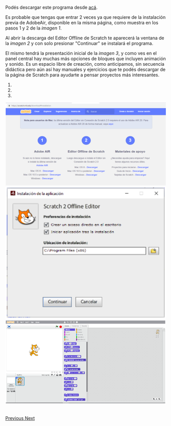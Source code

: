 Podés descargar este programa desde [acá](https://scratch.mit.edu/download).

Es probable que tengas que entrar 2 veces ya que requiere de la instalación previa de AdobeAir, disponible en la misma página, como muestra en los pasos 1 y 2 de la _imagen 1_.

Al abrir la descarga del Editor Offline de Scratch te aparecerá la ventana de la _imagen 2_ y con solo presionar "Continuar" se instalará el programa.

El mismo tendrá la presentación inicial de la _imagen 3_, y como ves en el panel central hay muchas más opciones de bloques que incluyen animación y sonido. Es un espacio libre de creación, como anticipamos, sin secuencia didáctica pero aún así hay manuales y ejercicios que te podés descargar de la página de Scratch para ayudarte a pensar proyectos más interesantes.



<div id="myCarousel" class="carousel slide" data-ride="carousel" data-interval="false">

  <ol class="carousel-indicators">
    <li data-target="#myCarousel" data-slide-to="0" class="active"></li>
    <li data-target="#myCarousel" data-slide-to="1"></li>
    <li data-target="#myCarousel" data-slide-to="2"></li>
  </ol>

  <div class="carousel-inner">
    <div class="item active" align="center">
      <img src="https://raw.githubusercontent.com/MumukiProject/mumuki-guia-text-pensamiento-computacional-herramientas-tecnologicas/master/assets/tecla_instalacion_scratch_1_1540245716894.png" alt="Imagen 1">
      <div class="carousel-caption">
        <small>Imagen 1</small>
      </div>
    </div>
    <div class="item" align="center">
      <img src="https://raw.githubusercontent.com/MumukiProject/mumuki-guia-text-pensamiento-computacional-herramientas-tecnologicas/master/assets/tecla_instalacion_scratch_2_1540245752034.png" alt="Imagen 2">
      <div class="carousel-caption">
        <small>Imagen 2</small>
      </div>
    </div>
    <div class="item" align="center">
      <img src="https://raw.githubusercontent.com/MumukiProject/mumuki-guia-text-pensamiento-computacional-herramientas-tecnologicas/master/assets/tecla_instalacion_scratch_3_1540245792199.png" alt="Imagen 3">
      <div class="carousel-caption">
        <small>Imagen 3</small>
      </div>
    </div>
  </div>

  <a class="left carousel-control" href="#myCarousel" data-slide="prev">
    <span class="glyphicon glyphicon-chevron-left"></span>
    <span class="sr-only">Previous</span>
  </a>
  <a class="right carousel-control" href="#myCarousel" data-slide="next">
    <span class="glyphicon glyphicon-chevron-right"></span>
    <span class="sr-only">Next</span>
  </a>
</div>

<style>
  .carousel-inner {
    width: 100%;
    margin-bottom: 30px;
  }
  .carousel-inner > .item {
    width: 100%;
  }
  .carousel-inner > .item > img {
    width: 100%;
    max-height: 550px;
    object-fit: contain;
  }
  .carousel-inner > .item > .carousel-caption {
    position: absolute;
    left: 0;
    width: 100%;
    bottom: -15px;
  }
  .carousel-inner > .item > .carousel-caption > small {
    /*color: black;*/
  }
  .carousel-control.left,
  .carousel-control.right {
    background-image: none;
    background-repeat: none;
  }
</style>